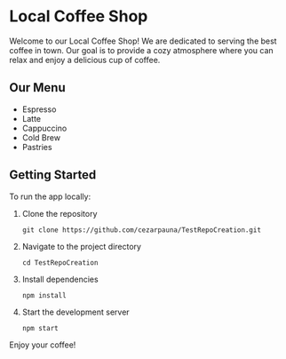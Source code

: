 # Local Coffee Shop

Welcome to our Local Coffee Shop! We are dedicated to serving the best coffee in town. Our goal is to provide a cozy atmosphere where you can relax and enjoy a delicious cup of coffee.

## Our Menu
- Espresso
- Latte
- Cappuccino
- Cold Brew
- Pastries

## Getting Started
To run the app locally:
1. Clone the repository
   ```
   git clone https://github.com/cezarpauna/TestRepoCreation.git
   ```
2. Navigate to the project directory
   ```
   cd TestRepoCreation
   ```
3. Install dependencies
   ```
   npm install
   ```
4. Start the development server
   ```
   npm start
   ```

Enjoy your coffee!